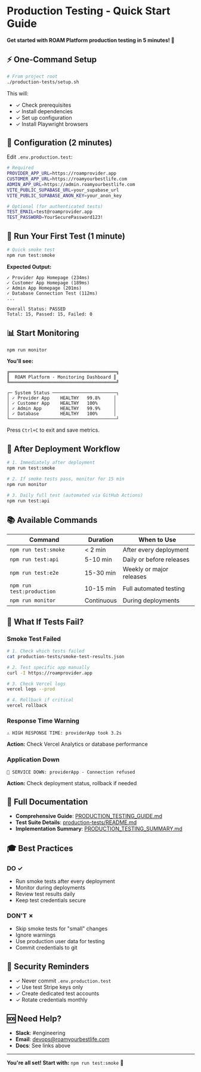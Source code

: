 # Production Testing - Quick Start Guide

**Get started with ROAM Platform production testing in 5 minutes! 🚀**

## ⚡ One-Command Setup

```bash
# From project root
./production-tests/setup.sh
```

This will:
- ✓ Check prerequisites
- ✓ Install dependencies
- ✓ Set up configuration
- ✓ Install Playwright browsers

## 🔧 Configuration (2 minutes)

Edit `.env.production.test`:

```bash
# Required
PROVIDER_APP_URL=https://roamprovider.app
CUSTOMER_APP_URL=https://roamyourbestlife.com
ADMIN_APP_URL=https://admin.roamyourbestlife.com
VITE_PUBLIC_SUPABASE_URL=your_supabase_url
VITE_PUBLIC_SUPABASE_ANON_KEY=your_anon_key

# Optional (for authenticated tests)
TEST_EMAIL=test@roamprovider.app
TEST_PASSWORD=YourSecurePassword123!
```

## 🧪 Run Your First Test (1 minute)

```bash
# Quick smoke test
npm run test:smoke
```

**Expected Output:**
```
✓ Provider App Homepage (234ms)
✓ Customer App Homepage (189ms)
✓ Admin App Homepage (201ms)
✓ Database Connection Test (112ms)
...

Overall Status: PASSED
Total: 15, Passed: 15, Failed: 0
```

## 📊 Start Monitoring

```bash
npm run monitor
```

**You'll see:**
```
╔════════════════════════════════════════╗
║  ROAM Platform - Monitoring Dashboard ║
╚════════════════════════════════════════╝

┌─ System Status ────────────────────────┐
│ ✓ Provider App    HEALTHY   99.8%     │
│ ✓ Customer App    HEALTHY   100%      │
│ ✓ Admin App       HEALTHY   99.9%     │
│ ✓ Database        HEALTHY   100%      │
└────────────────────────────────────────┘
```

Press `Ctrl+C` to exit and save metrics.

## 🎯 After Deployment Workflow

```bash
# 1. Immediately after deployment
npm run test:smoke

# 2. If smoke tests pass, monitor for 15 min
npm run monitor

# 3. Daily full test (automated via GitHub Actions)
npm run test:api
```

## 📚 Available Commands

| Command | Duration | When to Use |
|---------|----------|-------------|
| `npm run test:smoke` | < 2 min | After every deployment |
| `npm run test:api` | 5-10 min | Daily or before releases |
| `npm run test:e2e` | 15-30 min | Weekly or major releases |
| `npm run test:production` | 10-15 min | Full automated testing |
| `npm run monitor` | Continuous | During deployments |

## 🚨 What If Tests Fail?

### Smoke Test Failed
```bash
# 1. Check which tests failed
cat production-tests/smoke-test-results.json

# 2. Test specific app manually
curl -I https://roamprovider.app

# 3. Check Vercel logs
vercel logs --prod

# 4. Rollback if critical
vercel rollback
```

### Response Time Warning
```
⚠ HIGH RESPONSE TIME: providerApp took 3.2s
```

**Action:** Check Vercel Analytics or database performance

### Application Down
```
🚨 SERVICE DOWN: providerApp - Connection refused
```

**Action:** Check deployment status, rollback if needed

## 📖 Full Documentation

- **Comprehensive Guide**: [PRODUCTION_TESTING_GUIDE.md](./PRODUCTION_TESTING_GUIDE.md)
- **Test Suite Details**: [production-tests/README.md](./production-tests/README.md)
- **Implementation Summary**: [PRODUCTION_TESTING_SUMMARY.md](./PRODUCTION_TESTING_SUMMARY.md)

## 🎓 Best Practices

### DO ✓
- Run smoke tests after every deployment
- Monitor during deployments
- Review test results daily
- Keep test credentials secure

### DON'T ✗
- Skip smoke tests for "small" changes
- Ignore warnings
- Use production user data for testing
- Commit credentials to git

## 🔐 Security Reminders

- ✓ Never commit `.env.production.test`
- ✓ Use test Stripe keys only
- ✓ Create dedicated test accounts
- ✓ Rotate credentials monthly

## 🆘 Need Help?

- **Slack**: #engineering
- **Email**: devops@roamyourbestlife.com
- **Docs**: See links above

---

**You're all set! Start with:** `npm run test:smoke` 🎉

